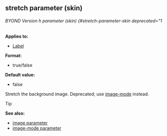 ## stretch parameter (skin) 
###### BYOND Version h parameter (skin) {#stretch-parameter-skin deprecated="1

<!-- -->
**Applies to:**
+   [Label](/ref/skin/control/label.md) 
<!-- -->
**Format:**
+   true/false
<!-- -->
**Default value:**
+   false


Stretch the background image.
Deprecated; use [image-mode](/ref/skin/param/image-mode.md)
instead.

> [!TIP] 
> **See also:**
> +   [image parameter](/ref/skin/param/image.md) 
> +   [image-mode parameter](/ref/skin/param/image-mode.md) 